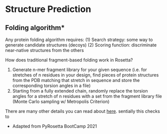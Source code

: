 # Structure Prediction
## Folding algorithm*
Any protein folding algorithm requires:
(1) Search strategy: some way to generate candidate structures (decoys)
(2) Scoring function: discriminate near-native structures from the others

How does traditional fragment-based folding work in Rosetta? 
1. Generate n-mer fragment library for your given sequence (i.e. for stretches of n residues in your design, find pieces of protein structures from the PDB matching that stretch in sequence and store the corresponding torsion angles in a file)
2. Starting from a fully extended chain, randomly replace the torsion angles for a stretch of n residues with a set from the fragment library file (Monte Carlo sampling w/ Metropolis Criterion)

There are many other details you can read about [here](https://new.rosettacommons.org/docs/latest/application_documentation/structure_prediction/abinitio). sentially this checks to 
* Adapted from PyRosetta BootCamp 2021
